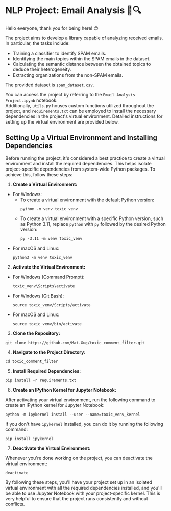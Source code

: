 # NLP Project: Email Analysis :e-mail::mag:

Hello everyone, thank you for being here! 😊

The project aims to develop a library capable of analyzing received emails. In particular, the tasks include:

* Training a classifier to identify SPAM emails.
* Identifying the main topics within the SPAM emails in the dataset.
* Calculating the semantic distance between the obtained topics to deduce their heterogeneity.
* Extracting organizations from the non-SPAM emails.

The provided dataset is `spam_dataset.csv`.

You can access the project by referring to the `Email Analysis Project.ipynb` notebook.<br>
Additionally, `utils.py` houses custom functions utilized throughout the project, and `requirements.txt` can be employed to install the necessary dependencies in the project's virtual environment. Detailed instructions for setting up the virtual environment are provided below.

## Setting Up a Virtual Environment and Installing Dependencies

Before running the project, it's considered a best practice to create a virtual environment and install the required dependencies. This helps isolate project-specific dependencies from system-wide Python packages. To achieve this, follow these steps:

1. **Create a Virtual Environment:**
- For Windows:
  - To create a virtual environment with the default Python version:
    ```
    python -m venv toxic_venv
    ```
  - To create a virtual environment with a specific Python version, such as Python 3.11, replace `python` with `py` followed by the desired Python version:
    ```
    py -3.11 -m venv toxic_venv
    ```
- For macOS and Linux:
  ```
  python3 -m venv toxic_venv
  ```
2. **Activate the Virtual Environment:**
- For Windows (Command Prompt):
  ```
  toxic_venv\Scripts\activate
  ```
- For Windows (Git Bash):
  ```
  source toxic_venv/Scripts/activate
  ```
- For macOS and Linux:
  ```
  source toxic_venv/bin/activate
  ```
3. **Clone the Repository:**
```
git clone https://github.com/Mat-Gug/toxic_comment_filter.git
```
4. **Navigate to the Project Directory:**
```
cd toxic_comment_filter
```
5. **Install Required Dependencies:**
```
pip install -r requirements.txt
```
6. **Create an IPython Kernel for Jupyter Notebook:**

After activating your virtual environment, run the following command to create an IPython kernel for Jupyter Notebook:
```
python -m ipykernel install --user --name=toxic_venv_kernel
```
If you don't have `ipykernel` installed, you can do it by running the following command:
```
pip install ipykernel
```
7. **Deactivate the Virtual Environment:**

Whenever you're done working on the project, you can deactivate the virtual environment:
```
deactivate
```
By following these steps, you'll have your project set up in an isolated virtual environment with all the required dependencies installed, and you'll be able to use Jupyter Notebook with your project-specific kernel. This is very helpful to ensure that the project runs consistently and without conflicts.
